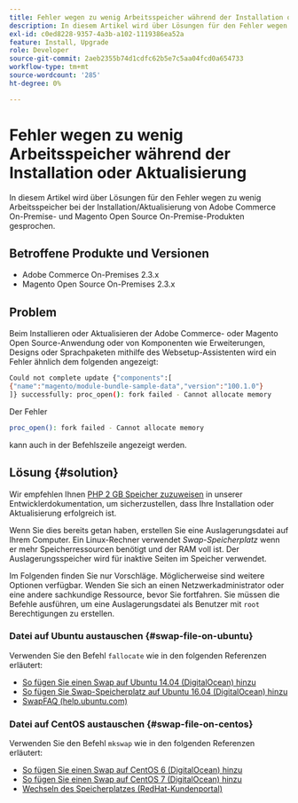 ```yaml
---
title: Fehler wegen zu wenig Arbeitsspeicher während der Installation oder Aktualisierung
description: In diesem Artikel wird über Lösungen für den Fehler wegen zu wenig Arbeitsspeicher bei der Installation/Aktualisierung von Adobe Commerce On-Premise- und Magento Open Source On-Premise-Produkten gesprochen.
exl-id: c0ed8228-9357-4a3b-a102-1119386ea52a
feature: Install, Upgrade
role: Developer
source-git-commit: 2aeb2355b74d1cdfc62b5e7c5aa04fcd0a654733
workflow-type: tm+mt
source-wordcount: '285'
ht-degree: 0%

---
```


# Fehler wegen zu wenig Arbeitsspeicher während der Installation oder Aktualisierung

In diesem Artikel wird über Lösungen für den Fehler wegen zu wenig Arbeitsspeicher bei der Installation/Aktualisierung von Adobe Commerce On-Premise- und Magento Open Source On-Premise-Produkten gesprochen.

## Betroffene Produkte und Versionen

* Adobe Commerce On-Premises 2.3.x
* Magento Open Source On-Premises 2.3.x

## Problem

Beim Installieren oder Aktualisieren der Adobe Commerce- oder Magento Open Source-Anwendung oder von Komponenten wie Erweiterungen, Designs oder Sprachpaketen mithilfe des Websetup-Assistenten wird ein Fehler ähnlich dem folgenden angezeigt:

```bash
Could not complete update {"components":[
{"name":"magento/module-bundle-sample-data","version":"100.1.0"}
]} successfully: proc_open(): fork failed - Cannot allocate memory
```

Der Fehler

```bash
proc_open(): fork failed - Cannot allocate memory
```

kann auch in der Befehlszeile angezeigt werden.

## Lösung {#solution}

Wir empfehlen Ihnen [PHP 2 GB Speicher zuzuweisen](https://experienceleague.adobe.com/en/docs/commerce-operations/installation-guide/prerequisites/php-settings) in unserer Entwicklerdokumentation, um sicherzustellen, dass Ihre Installation oder Aktualisierung erfolgreich ist.

Wenn Sie dies bereits getan haben, erstellen Sie eine Auslagerungsdatei auf Ihrem Computer. Ein Linux-Rechner verwendet *Swap-Speicherplatz* wenn er mehr Speicherressourcen benötigt und der RAM voll ist. Der Auslagerungsspeicher wird für inaktive Seiten im Speicher verwendet.

Im Folgenden finden Sie nur Vorschläge. Möglicherweise sind weitere Optionen verfügbar. Wenden Sie sich an einen Netzwerkadministrator oder eine andere sachkundige Ressource, bevor Sie fortfahren. Sie müssen die Befehle ausführen, um eine Auslagerungsdatei als Benutzer mit `root` Berechtigungen zu erstellen.

### Datei auf Ubuntu austauschen {#swap-file-on-ubuntu}

Verwenden Sie den Befehl `fallocate` wie in den folgenden Referenzen erläutert:

* [So fügen Sie einen Swap auf Ubuntu 14.04 (DigitalOcean) hinzu](https://www.digitalocean.com/community/tutorials/how-to-add-swap-on-ubuntu-14-04)
* [So fügen Sie Swap-Speicherplatz auf Ubuntu 16.04 (DigitalOcean) hinzu](https://www.digitalocean.com/community/tutorials/how-to-add-swap-space-on-ubuntu-16-04)
* [SwapFAQ (help.ubuntu.com)](https://help.ubuntu.com/community/SwapFaq)

### Datei auf CentOS austauschen {#swap-file-on-centos}

Verwenden Sie den Befehl `mkswap` wie in den folgenden Referenzen erläutert:

* [So fügen Sie einen Swap auf CentOS 6 (DigitalOcean) hinzu](https://www.digitalocean.com/community/tutorials/how-to-add-swap-on-centos-6)
* [So fügen Sie einen Swap auf CentOS 7 (DigitalOcean) hinzu](https://www.digitalocean.com/community/tutorials/how-to-add-swap-on-centos-7)
* [Wechseln des Speicherplatzes (RedHat-Kundenportal)](https://access.redhat.com/documentation/en-US/Red_Hat_Enterprise_Linux/6/html/Storage_Administration_Guide/ch-swapspace.html)
